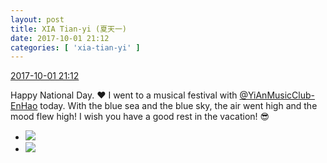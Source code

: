```yaml
---
layout: post
title: XIA Tian-yi (夏天一)
date: 2017-10-01 21:12
categories: [ 'xia-tian-yi' ]
---
```


<div class="weibo-info">
  <a href="http://weibo.com/6286030291/FooJtz1zq">2017-10-01 21:12</a>
</div>

Happy National Day. :heart: I went to a musical festival with [@YiAnMusicClub-EnHao](http://weibo.com/u/6346318257) today. With the blue sea and the blue sky, the air went high and the mood flew high! I wish you have a good rest in the vacation! 😎

<!-- more -->

<ul class="weibo-pic-list-1">
  <li class="weibo-pic">
    <a href="http://wx4.sinaimg.cn/mw690/006RpxDlly1fk31z0agx7j30js0tnamr.jpg"><img src="//wx4.sinaimg.cn/thumb150/006RpxDlly1fk31z0agx7j30js0tnamr.jpg" /></a>
  </li>
  <li class="weibo-pic">
    <a href="http://wx2.sinaimg.cn/mw690/006RpxDlly1fk31tznq74j33402c0kjl.jpg"><img src="//wx2.sinaimg.cn/thumb150/006RpxDlly1fk31tznq74j33402c0kjl.jpg" /></a>
  </li>
</ul>

